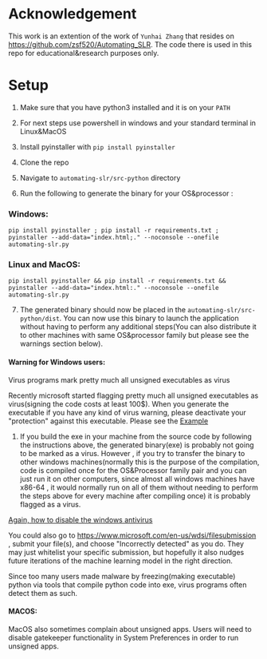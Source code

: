 # Acknowledgement 

This work is an extention of the work of `Yunhai Zhang` that resides on https://github.com/zsf520/Automating_SLR. The code there is used in this repo for educational&research purposes only. 

# Setup 

1. Make sure that you have python3 installed and it is on your `PATH` 

2. For next steps use powershell in windows and your standard terminal in Linux&MacOS

3. Install pyinstaller with `pip install pyinstaller`

4. Clone the repo 

5. Navigate to `automating-slr/src-python` directory   

6. Run the following to generate the binary for your OS&processor :

### Windows:

```
pip install pyinstaller ; pip install -r requirements.txt ; pyinstaller --add-data="index.html;." --noconsole --onefile automating-slr.py
```

### Linux and MacOS:

```
pip install pyinstaller && pip install -r requirements.txt && pyinstaller --add-data="index.html:." --noconsole --onefile automating-slr.py
```

7. The generated binary should now be placed in the `automating-slr/src-python/dist`. You can now use this binary to launch the application without having to perform any additional steps(You can also distribute it to other machines with same OS&processor family but please see the warnings section below). 

#### Warning for Windows users:
Virus programs mark pretty much all unsigned executables as virus

Recently microsoft started flagging pretty much all unsigned executables as virus(signing the code costs at least 100$). When you generate the executable if you have any kind of virus warning, please deactivate your "protection" against this executable.
Please see the [Example](https://answers.microsoft.com/en-us/windows/forum/all/windows-defender-thinks-my-exe-file-is-a-virus/6f2562f3-772d-4696-bc29-43dbac8185f2)

1. If you build the exe in your machine from the source code by following the instructions above, the generated binary(exe) is probably not going to be marked as a virus. However , if you try to transfer the binary to other windows machines(normally this is the purpose of the compilation, code is compiled once for the OS&Processor family pair and you can just run it on other computers, since almost all windows machines have x86-64 , it would normally run on all of them without needing to perform the steps above for every machine after compiling once) it is probably flagged as a virus.

[Again, how to disable the windows antivirus](https://support.microsoft.com/en-us/windows/add-an-exclusion-to-windows-security-811816c0-4dfd-af4a-47e4-c301afe13b26#:~:text=Go%20to%20Start%20%3E%20Settings%20%3E%20Update,%2C%20file%20types%2C%20or%20process)


You could also go to https://www.microsoft.com/en-us/wdsi/filesubmission , submit your file(s), and choose "Incorrectly detected" as you do. They may just whitelist your specific submission, but hopefully it also nudges future iterations of the machine learning model in the right direction.


Since too many users made malware by freezing(making executable) python via tools that compile python code into exe, virus programs often detect them as such.

#### MACOS: 
MacOS also sometimes complain about unsigned apps.
Users will need to disable gatekeeper functionality in System Preferences in order to run unsigned apps.
